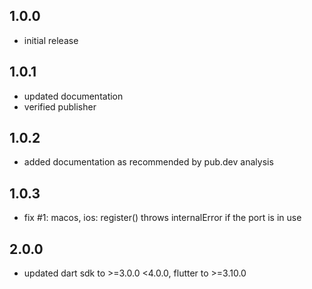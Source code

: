 ## 1.0.0

* initial release

## 1.0.1

* updated documentation
* verified publisher

## 1.0.2

* added documentation as recommended by pub.dev analysis

## 1.0.3

* fix #1: macos, ios: register() throws internalError if the port is in use

## 2.0.0

* updated dart sdk to >=3.0.0 <4.0.0, flutter to >=3.10.0
